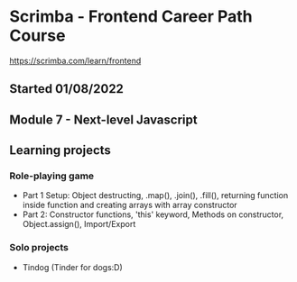 # Scrimba - Frontend Career Path Course

https://scrimba.com/learn/frontend

## Started 01/08/2022

## Module 7 - Next-level Javascript

## Learning projects

### Role-playing game

- Part 1 Setup: Object destructing, .map(), .join(), .fill(), returning function inside function and creating arrays with array constructor
- Part 2: Constructor functions, 'this' keyword, Methods on constructor, Object.assign(), Import/Export

### Solo projects

- Tindog (Tinder for dogs:D)

